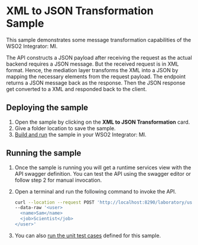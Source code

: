 # XML to JSON Transformation Sample

This sample demonstrates some message transformation capabilities of the WSO2 Integrator: MI.

The API constructs a JSON payload after receiving the request as the actual backend requires a JSON message. But the received request is in XML format. Hence, the mediation layer transforms the XML into a JSON by mapping the necessary elements from the request payload. The endpoint returns a JSON message back as the response. Then the JSON response get converted to a XML and responded back to the client.

## Deploying the sample

1.  Open the sample by clicking on the **XML to JSON Transformation** card.
2.  Give a folder location to save the sample.
3.  [Build and run]({{base_path}}/develop/deploy-artifacts#build-and-run) the sample in your WSO2 Integrator: MI.

## Running the sample

1.  Once the sample is running you will get a runtime services view with the API swagger definition. You can test the API using the swagger editor or follow step 2 for manual invocation.

2.  Open a terminal and run the following command to invoke the API.

    ```bash
    curl --location --request POST 'http://localhost:8290/laboratory/users' --header 'Content-Type: application/xml' \
    --data-raw '<user>
      <name>Sam</name>
      <job>Scientist</job>
    </user>'
    ```

3.  You can also [run the unit test cases]({{base_path}}/develop/creating-unit-test-suite/#run-unit-test-suite) defined for this sample.    
